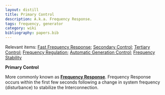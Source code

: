 ```yaml
---
layout: distill
title: Primary Control
description: A.k.a. Frequency Response.
tags: frequency, generator
category: wiki
bibliography: papers.bib
---
```


Relevant items: [Fast Frequency Response](/pswiki/fast-frequency-response); [Secondary Control](/pswiki/secondary-control); [Tertiary Control](/pswiki/tertiary-control); [Frequency Regulation](/pswiki/frequency-regulation); [Automatic Generation Control](/pswiki/automatic-generation-control); [Frequency Stability](/pswiki/frequency-stability)

**Primary Control** <d-cite key="nerc2021balancing"></d-cite>

More commonly known as [**Frequency Response**](/pswiki/frequnecy-response/).
Frequency Response occurs within the first few seconds following a change in system frequency (disturbance) to stabilize the Interconnection.
